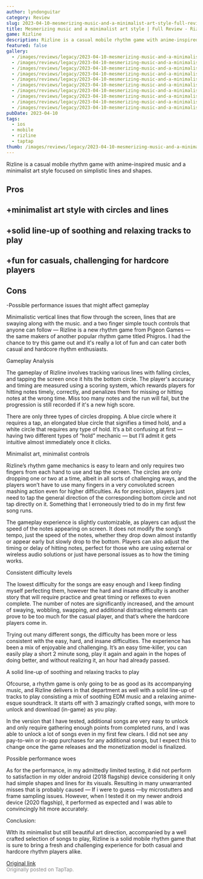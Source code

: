 ```yaml
---
author: lyndonguitar
category: Review
slug: 2023-04-10-mesmerizing-music-and-a-minimalist-art-style-full-review-rizline
title: Mesmerizing music and a minimalist art style | Full Review - Rizline
game: Rizline
description: Rizline is a casual mobile rhythm game with anime-inspired music and a minimalist art style focused on simplistic lines and shapes.
featured: false
gallery:
  - /images/reviews/legacy/2023-04-10-mesmerizing-music-and-a-minimalist-art-style--full-review---rizline-0.avif
  - /images/reviews/legacy/2023-04-10-mesmerizing-music-and-a-minimalist-art-style--full-review---rizline-2.avif
  - /images/reviews/legacy/2023-04-10-mesmerizing-music-and-a-minimalist-art-style--full-review---rizline-3.avif
  - /images/reviews/legacy/2023-04-10-mesmerizing-music-and-a-minimalist-art-style--full-review---rizline-4.avif
  - /images/reviews/legacy/2023-04-10-mesmerizing-music-and-a-minimalist-art-style--full-review---rizline-5.avif
  - /images/reviews/legacy/2023-04-10-mesmerizing-music-and-a-minimalist-art-style--full-review---rizline-6.avif
  - /images/reviews/legacy/2023-04-10-mesmerizing-music-and-a-minimalist-art-style--full-review---rizline-7.avif
  - /images/reviews/legacy/2023-04-10-mesmerizing-music-and-a-minimalist-art-style--full-review---rizline-8.avif
  - /images/reviews/legacy/2023-04-10-mesmerizing-music-and-a-minimalist-art-style--full-review---rizline-9.avif
  - /images/reviews/legacy/2023-04-10-mesmerizing-music-and-a-minimalist-art-style--full-review---rizline-10.avif
pubDate: 2023-04-10
tags:
  - ios
  - mobile
  - rizline
  - taptap
thumb: /images/reviews/legacy/2023-04-10-mesmerizing-music-and-a-minimalist-art-style--full-review---rizline-0.avif
---
```


Rizline is a casual mobile rhythm game with anime-inspired music and a minimalist art style focused on simplistic lines and shapes.




## Pros



## +minimalist art style with circles and lines


## +solid line-up of soothing and relaxing tracks to play


## +fun for casuals, challenging for hardcore players




## Cons


-Possible performance issues that might affect gameplay

Minimalistic vertical lines that flow through the screen, lines that are swaying along with the music. and a two finger simple touch controls that anyone can follow — Rizline is a new rhythm game from Pigeon Games — the same makers of another popular rhythm game titled Phigros. I had the chance to try this game out and it's really a lot of fun and can cater both casual and hardcore rhythm enthusiasts.

Gameplay Analysis

The gameplay of Rizline involves tracking various lines with falling circles, and tapping the screen once it hits the bottom circle. The player's accuracy and timing are measured using a scoring system, which rewards players for hitting notes timely, correctly, and penalizes them for missing or hitting notes at the wrong time. Miss too many notes and the run will fail, but the progression is still recorded if it's a new high score.

There are only three types of circles dropping. A blue circle where it requires a tap, an elongated blue circle that signifies a timed hold, and a white circle that requires any type of hold. It’s a bit confusing at first — having two different types of “hold” mechanic — but I’ll admit it gets intuitive almost immediately once it clicks.

Minimalist art, minimalist controls

Rizline’s rhythm game mechanics is easy to learn and only requires two fingers from each hand to use and tap the screen. The circles are only dropping one or two at a time, albeit in all sorts of challenging ways, and the players won’t have to use many fingers in a very convoluted screen mashing action even for higher difficulties. As for precision, players just need to tap the general direction of the corresponding bottom circle and not tap directly on it. Something that I erroneously tried to do in my first few song runs.

The gameplay experience is slightly customizable, as players can adjust the speed of the notes appearing on screen. It does not modify the song’s tempo, just the speed of the notes, whether they drop down almost instantly or appear early but slowly drop to the bottom. Players can also adjust the timing or delay of hitting notes, perfect for those who are using external or wireless audio solutions or just have personal issues as to how the timing works.

Consistent difficulty levels

The lowest difficulty for the songs are easy enough and I keep finding myself perfecting them, however the hard and insane difficulty is another story that will require practice and great timing or reflexes to even complete. The number of notes are significantly increased, and the amount of swaying, wobbling, swapping, and additional distracting elements can prove to be too much for the casual player, and that’s where the hardcore players come in.

Trying out many different songs, the difficulty has been more or less consistent with the easy, hard, and insane difficulties. The experience has been a mix of enjoyable and challenging. It’s an easy time-killer, you can easily play a short 2 minute song, play it again and again in the hopes of doing better, and without realizing it, an hour had already passed.

A solid line-up of soothing and relaxing tracks to play

Ofcourse, a rhythm game is only going to be as good as its accompanying music, and Rizline delivers in that department as well with a solid line-up of tracks to play consisting a mix of soothing EDM music and a relaxing anime-esque soundtrack. It starts off with 3 amazingly crafted songs, with more to unlock and download (in-game) as you play.

In the version that I have tested, additional songs are very easy to unlock and only require gathering enough points from completed runs, and I was able to unlock a lot of songs even in my first few clears. I did not see any pay-to-win or in-app purchases for any additional songs, but I expect this to change once the game releases and the monetization model is finalized.

Possible performance woes

As for the performance, in my admittedly limited testing, it did not perform to satisfaction in my older android (2018 flagship) device considering it only had simple shapes and lines for its visuals. Resulting in many unwarranted misses that is probably caused — If i were to guess —by microstutters and frame sampling issues. However, when I tested it on my newer android device (2020 flagship), it performed as expected and I was able to convincingly hit more accurately.

Conclusion:

WIth its minimalist but still beautiful art direction, accompanied by a well crafted selection of songs to play, Rizline is a solid mobile rhythm game that is sure to bring a fresh and challenging experience for both casual and hardcore rhythm players alike.

[Original link](https://www.taptap.io/post/5069236)<br><span style="font-size: 0.95em; color: #888;">Originally posted on TapTap.</span>